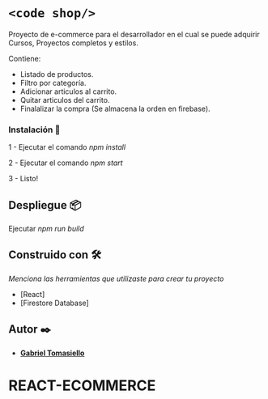 # `<code shop/>`

Proyecto de e-commerce para el desarrollador en el cual se puede adquirir Cursos, Proyectos completos y estilos.

Contiene:

- Listado de productos.
- Filtro por categoría.
- Adicionar articulos al carrito.
- Quitar articulos del carrito.
- Finalalizar la compra (Se almacena la orden en firebase).

### Instalación 🔧

1 - Ejecutar el comando _npm install_

2 - Ejecutar el comando _npm start_

3 - Listo!

## Despliegue 📦

Ejecutar _npm run build_

## Construido con 🛠️

_Menciona las herramientas que utilizaste para crear tu proyecto_

* [React]
* [Firestore Database]

## Autor ✒️

* **[Gabriel Tomasiello](www.linkedin.com/in/gabytomasiello)**
# REACT-ECOMMERCE
